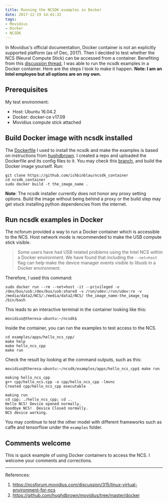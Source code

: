 ```yaml
---
title: Running the NCSDK examples in Docker
date: 2017-12-19 14:41:32
tags:
- Movidius
- Docker
- NCSDK
---
```

In Movidius's official documentation, Docker container is not an explicitly supported platform (as of Dec, 2017). Then I decided to test whether the NCS (Neural Compute Stick) can be accessed from a container. Benefiting from this [discussion thread](https://ncsforum.movidius.com/discussion/315/linux-virtual-environment-for-ncs), I was able to run the ncsdk examples in a Docker container. Here are the steps I took to make it happen. 
**Note: I am an Intel employee but all options are on my own.**  

## Prerequisites
My test environment:

 - Host: Ubuntu 16.04.2
 - Docker: docker-ce v17.09
 - Movidius compute stick attached

## Build Docker image with ncsdk installed
The [Dockerfile](https://github.com/ichbinblau/ncsdk_container/blob/master/Dockerfile) I used to install the ncsdk and make the examples is based on instructions from [hughdbrown](https://github.com/hughdbrown/movidius/tree/master/docker). I created a repo and uploaded the Dockerfile and its config files to it. You may check this [branch](https://github.com/ichbinblau/ncsdk_container), and build the Docker image yourself. Run:

```
git clone https://github.com/ichbinblau/ncsdk_container 
cd ncsdk_container
sudo docker build -t the_image_name .
```
**Note**: The ncsdk installer currently does not honor any proxy setting options. Build the image without being behind a proxy or the build step may get stuck installing python dependencies from the internet. 

## Run ncsdk examples in Docker 
The ncforum provided a way to run a Docker container which is accessible to the NCS. Host network mode is recommended to make the USB compute stick visible. 

> Some users have had USB related problems using the Intel NCS within a Docker environment. We have found that including the `--net=host` flag can help make the device manager events visible to libusb in a Docker environment. 

Therefore, I used this command:

```
sudo docker run --rm --net=host -it --privileged -v /dev/bus/usb:/dev/bus/usb:shared -v /run/udev:/run/udev:ro -v /media/data2/NCS/:/media/data2/NCS/ the_image_name:the_image_tag /bin/bash
```
This leads to an interactive terminal in the container looking like this:

```
movidius@theresa-ubuntu:~/ncsdk$
```
Inside the container, you can run the examples to test access to the NCS.

```
cd examples/apps/hello_ncs_cpp/
make help
make hello_ncs_cpp
make run
```
Check the result by looking at the command outputs, such as this:

```
movidius@theresa-ubuntu:~/ncsdk/examples/apps/hello_ncs_cpp$ make run

making hello_ncs_cpp
g++ cpp/hello_ncs.cpp -o cpp/hello_ncs_cpp -lmvnc
Created cpp/hello_ncs_cpp executable

making run
cd cpp; ./hello_ncs_cpp; cd ..
Hello NCS! Device opened normally.
Goodbye NCS!  Device Closed normally.
NCS device working.
```
You may continue to test the other model with different frameworks such as caffe and tensorflow under the `examples` folder. 

## Comments welcome
This is quick example of using Docker containers to access the NCS.  I welcome your comments and corrections.

---------
References:
1. https://ncsforum.movidius.com/discussion/315/linux-virtual-environment-for-ncs
2. https://github.com/hughdbrown/movidius/tree/master/docker
